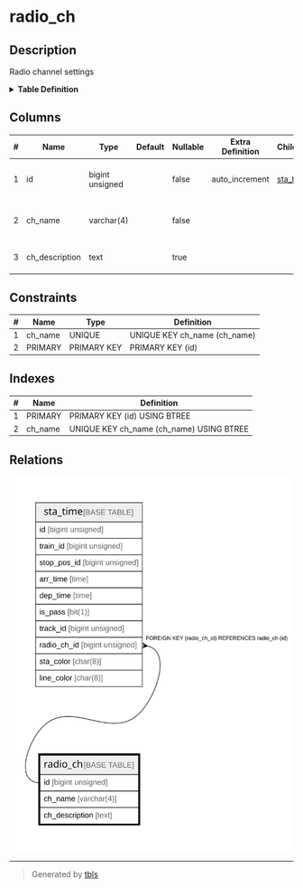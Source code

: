 # radio_ch

## Description

Radio channel settings

<details>
<summary><strong>Table Definition</strong></summary>

```sql
CREATE TABLE `radio_ch` (
  `id` bigint unsigned NOT NULL AUTO_INCREMENT COMMENT 'counter to identify each record',
  `ch_name` varchar(4) NOT NULL COMMENT 'Radio channel text to be displayed',
  `ch_description` text COMMENT 'Radio channel description',
  PRIMARY KEY (`id`),
  UNIQUE KEY `ch_name` (`ch_name`)
) ENGINE=InnoDB AUTO_INCREMENT=[Redacted by tbls] DEFAULT CHARSET=utf8mb3 COMMENT='Radio channel settings'
```

</details>

## Columns

| # | Name | Type | Default | Nullable | Extra Definition | Children | Parents | Comment |
| - | ---- | ---- | ------- | -------- | ---------------- | -------- | ------- | ------- |
| 1 | id | bigint unsigned |  | false | auto_increment | [sta_time](sta_time.md) |  | counter to identify each record |
| 2 | ch_name | varchar(4) |  | false |  |  |  | Radio channel text to be displayed |
| 3 | ch_description | text |  | true |  |  |  | Radio channel description |

## Constraints

| # | Name | Type | Definition |
| - | ---- | ---- | ---------- |
| 1 | ch_name | UNIQUE | UNIQUE KEY ch_name (ch_name) |
| 2 | PRIMARY | PRIMARY KEY | PRIMARY KEY (id) |

## Indexes

| # | Name | Definition |
| - | ---- | ---------- |
| 1 | PRIMARY | PRIMARY KEY (id) USING BTREE |
| 2 | ch_name | UNIQUE KEY ch_name (ch_name) USING BTREE |

## Relations

![er](radio_ch.svg)

---

> Generated by [tbls](https://github.com/k1LoW/tbls)
